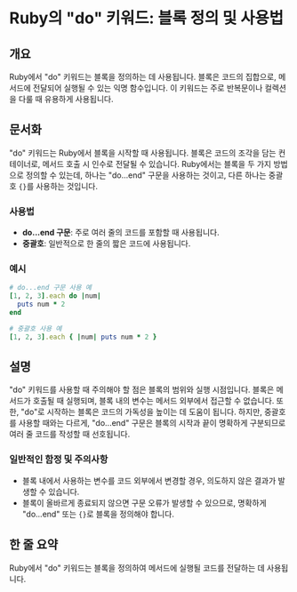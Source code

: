 <!--
Meta Description: # Ruby의 "do" 키워드: 블록 정의 및 사용법 ## 개요 Ruby에서 "do" 키워드는 블록을 정의하는 데 사용됩니다. 블록은 코드의 집합으로, 메서드에 전달되어 실행될 수 있는 익명 함수입니다. 이 키워드는 주로 반복문이나 컬렉션을 다룰 때 유용하게 사용됩니다...
Meta Keywords: 사용됩니다, end, 블록을, 키워드는, 블록은
-->

# Ruby의 "do" 키워드: 블록 정의 및 사용법

## 개요
Ruby에서 "do" 키워드는 블록을 정의하는 데 사용됩니다. 블록은 코드의 집합으로, 메서드에 전달되어 실행될 수 있는 익명 함수입니다. 이 키워드는 주로 반복문이나 컬렉션을 다룰 때 유용하게 사용됩니다.

## 문서화
"do" 키워드는 Ruby에서 블록을 시작할 때 사용됩니다. 블록은 코드의 조각을 담는 컨테이너로, 메서드 호출 시 인수로 전달될 수 있습니다. Ruby에서는 블록을 두 가지 방법으로 정의할 수 있는데, 하나는 "do...end" 구문을 사용하는 것이고, 다른 하나는 중괄호 `{}`를 사용하는 것입니다.

### 사용법
- **do...end 구문**: 주로 여러 줄의 코드를 포함할 때 사용됩니다.
- **중괄호**: 일반적으로 한 줄의 짧은 코드에 사용됩니다.

### 예시
```ruby
# do...end 구문 사용 예
[1, 2, 3].each do |num|
  puts num * 2
end

# 중괄호 사용 예
[1, 2, 3].each { |num| puts num * 2 }
```

## 설명
"do" 키워드를 사용할 때 주의해야 할 점은 블록의 범위와 실행 시점입니다. 블록은 메서드가 호출될 때 실행되며, 블록 내의 변수는 메서드 외부에서 접근할 수 없습니다. 또한, "do"로 시작하는 블록은 코드의 가독성을 높이는 데 도움이 됩니다. 하지만, 중괄호를 사용할 때와는 다르게, "do...end" 구문은 블록의 시작과 끝이 명확하게 구분되므로 여러 줄 코드를 작성할 때 선호됩니다.

### 일반적인 함정 및 주의사항
- 블록 내에서 사용하는 변수를 코드 외부에서 변경할 경우, 의도하지 않은 결과가 발생할 수 있습니다.
- 블록이 올바르게 종료되지 않으면 구문 오류가 발생할 수 있으므로, 명확하게 "do...end" 또는 `{}`로 블록을 정의해야 합니다.

## 한 줄 요약
Ruby에서 "do" 키워드는 블록을 정의하여 메서드에 실행될 코드를 전달하는 데 사용됩니다.